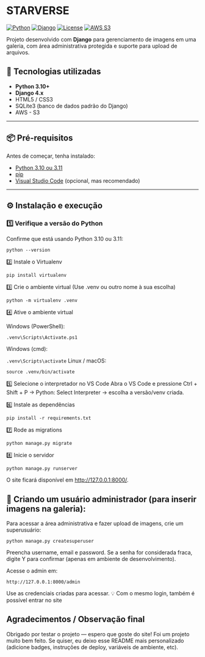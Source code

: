 # STARVERSE

[![Python](https://img.shields.io/badge/Python-3.10%2B-blue)](https://www.python.org/)
[![Django](https://img.shields.io/badge/Django-4.x-green)](https://www.djangoproject.com/)
[![License](https://img.shields.io/badge/license-MIT-lightgrey)](LICENSE)
[![AWS S3](https://img.shields.io/badge/AWS_S3-Enabled-orange)](https://aws.amazon.com/s3/)

Projeto desenvolvido com **Django** para gerenciamento de imagens em uma galeria, com área administrativa protegida e suporte para upload de arquivos.

## 🚀 Tecnologias utilizadas
- **Python 3.10+**
- **Django 4.x**
- HTML5 / CSS3
- SQLite3 (banco de dados padrão do Django)
- AWS - S3
----

## 📦 Pré-requisitos

Antes de começar, tenha instalado:
- [Python 3.10 ou 3.11](https://www.python.org/downloads/)
- [pip](https://pip.pypa.io/en/stable/)
- [Visual Studio Code](https://code.visualstudio.com/) (opcional, mas recomendado)

---

## ⚙️ Instalação e execução

### 1️⃣ Verifique a versão do Python

Confirme que está usando Python 3.10 ou 3.11:

`python --version`

2️⃣ Instale o Virtualenv

`pip install virtualenv`

3️⃣ Crie o ambiente virtual
(Use .venv ou outro nome à sua escolha)

`python -m virtualenv .venv`

4️⃣ Ative o ambiente virtual

Windows (PowerShell):

`.venv\Scripts\Activate.ps1`

Windows (cmd):

`.venv\Scripts\activate`
Linux / macOS:

`source .venv/bin/activate`

5️⃣ Selecione o interpretador no VS Code
Abra o VS Code e pressione Ctrl + Shift + P → Python: Select Interpreter → escolha a versão/venv criada.

6️⃣ Instale as dependências

`pip install -r requirements.txt`

7️⃣ Rode as migrations

`python manage.py migrate`

8️⃣ Inicie o servidor

`python manage.py runserver`

O site ficará disponível em http://127.0.0.1:8000/.

## 🔑 Criando um usuário administrador (para inserir imagens na galeria):

Para acessar a área administrativa e fazer upload de imagens, crie um superusuário:

`python manage.py createsuperuser`

Preencha username, email e password.
Se a senha for considerada fraca, digite Y para confirmar (apenas em ambiente de desenvolvimento).

Acesse o admin em:

`http://127.0.0.1:8000/admin`

Use as credenciais criadas para acessar.
💡 Com o mesmo login, também é possível entrar no site 

## Agradecimentos / Observação final
Obrigado por testar o projeto — espero que goste do site! Foi um projeto muito bem feito.
Se quiser, eu deixo esse README mais personalizado (adicione badges, instruções de deploy, variáveis de ambiente, etc).
